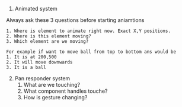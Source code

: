 1. Animated system

Always ask these 3 questions before starting aniamtions

    1. Where is element to animate right now. Exact X,Y positions.
    2. Where is this element moving?
    3. Which element are we moving?

    For example if want to move ball from top to bottom ans would be
    1. It is at 200,500
    2. It will move downwards
    3. It is a ball

2. Pan responder system
     1. What are we touching?
     2. What component handles touche?
     3. How is gesture changing?   